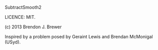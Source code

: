 SubtractSmooth2

LICENCE: MIT.

(c) 2013 Brendon J. Brewer

Inspired by a problem posed by Geraint Lewis and Brendan McMonigal (USyd).

